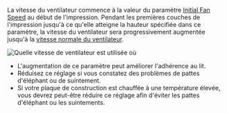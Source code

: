 La vitesse du ventilateur commence à la valeur du paramètre [Initial Fan Speed](cool_fan_speed_0.md) au début de l'impression. Pendant les premières couches de l'impression jusqu'à ce qu'elle atteigne la hauteur spécifiée dans ce paramètre, la vitesse du ventilateur sera progressivement augmentée jusqu'à la [vitesse normale du ventilateur](cool_fan_speed_min.md).

![Quelle vitesse de ventilateur est utilisée où](../../../articles/images/cool_fan_speed.svg)

* L'augmentation de ce paramètre peut améliorer l'adhérence au lit.
* Réduisez ce réglage si vous constatez des problèmes de pattes d'éléphant ou de suintement.
* Si votre plaque de construction est chauffée à une température élevée, vous devrez peut-être réduire ce réglage afin d'éviter les pattes d'éléphant ou les suintements.
